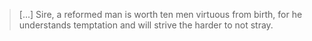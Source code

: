 > [...] Sire, a reformed man is worth ten men virtuous from birth, for he understands temptation and will strive the harder to not stray.
